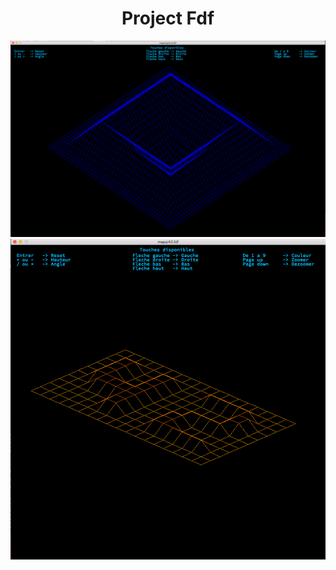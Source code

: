 <h1 align="center">Project Fdf</h1>
<img src="https://raw.githubusercontent.com/daugier/fdf/master/img/img1.png"/>
<img src="https://raw.githubusercontent.com/daugier/fdf/master/img/img2.png"/>